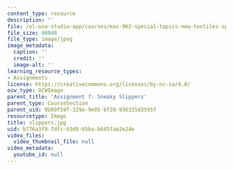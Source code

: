 ```yaml
---
content_type: resource
description: ''
file: /ol-ocw-studio-app/courses/mas-962-special-topics-new-textiles-spring-2010/b776a3f97dfc93d065bab645fae2e24e_slippers.jpg
file_size: 46948
file_type: image/jpeg
image_metadata:
  caption: ''
  credit: ''
  image-alt: ''
learning_resource_types:
- Assignments
license: https://creativecommons.org/licenses/by-nc-sa/4.0/
ocw_type: OCWImage
parent_title: 'Assignment 7: Sneaky Slippers'
parent_type: CourseSection
parent_uid: 9b09f59f-329e-9e05-bf20-936335d35957
resourcetype: Image
title: slippers.jpg
uid: b776a3f9-7dfc-93d0-65ba-b645fae2e24e
video_files:
  video_thumbnail_file: null
video_metadata:
  youtube_id: null
---
```

